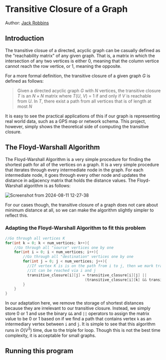 # Transitive Closure of a Graph 
Author: [Jack Robbins](https://www.github.com/jackr276)

## Introduction
The transitive closue of a directed, acyclic graph can be casually defined as the "reachability matrix" of any given graph. That is, a matrix in which the intersection of any two vertices is either 0, meaning that the column vertice cannot reach the row vertice, or 1, meaning the opposite.    

For a more formal definition, the transitive closure of a given graph $G$ is defined as follows: 
> Given a directed acyclic graph $G$ with $N$ vertices, the transitive closure $T$ is an $N \times N$ matrix where $T$($U$, $V$) = $1$ if and only if $V$ is reachable from $U$. In $T$, there exist a path from all vertices that is of length at most $N$

It is easy to see the practical applications of this if our graph is representing real world data, such as a GPS map or network schema. This project, however, simply shows the theoretical side of computing the transitive closure.

## The Floyd-Warshall Algorithm
The Floyd-Warshall Algorithm is a very simple procedure for finding the shortest path for all of the vertices on a graph. It is a very simple procedure that iterates through every intermediate node in the graph. For each intermediate node, it goes through every other node and updates the distance in adjacency matrix that holds the distance values. The Floyd-Warshall algorithm is as follows:   

   
![Screenshot from 2024-08-11 12-27-38](https://github.com/user-attachments/assets/49b05cb9-aa02-439b-bdf5-ed21d6e71df0)


For our cases though, the transitive closure of a graph does not care about minimum distance at all, so we can make the algorithm slightly simpler to reflect this.


### Adapting the Floyd-Warshall Algorithm to fit this problem

```cpp
//Go through all vertices K
for(int k = 0; k < num_vertices; k++){	
    //Go through all "source" vertices one by one
    for(int i = 0; i < num_vertices; i++){
        //Go through all "destination" vertices one by one
        for(int j = 0; j < num_vertices; j++){
          //If vertex K is is on the path from i to j, then we mark transitive_closure[i][j] as 1 because
          //it can be reached via i and j
          transitive_closure[i][j] = transitive_closure[i][j] ||
                                    (transitive_closure[i][k] && transitive_closure[k][j]);
        }
    }
}
```
In our adaptation here, we remove the storage of shortest distances because they are irrelevant to our transitive closure. Instead, we simply store 0 or 1 and use the binary `&&` and `||` operators to assign the matrix value to be 0 or 1 based on if we find a path that contains vertex `k` as an intermediary vertex between `i` and `j`. It is simple to see that this algorithm runs in $O$($V^3$) time, due to the triple for loop. Though this is not the best time complexity, it is acceptable for small graphs.   

## Running this program
